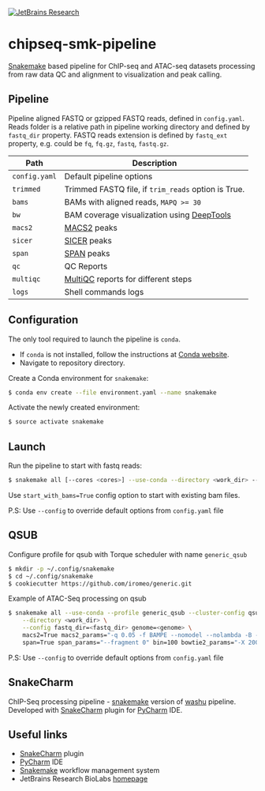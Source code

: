 [![JetBrains Research](https://jb.gg/badges/research.svg)](https://confluence.jetbrains.com/display/ALL/JetBrains+on+GitHub)

# chipseq-smk-pipeline

[Snakemake](https://snakemake.readthedocs.io/en/stable/) based pipeline for ChIP-seq and ATAC-seq datasets processing
from raw data QC and alignment to visualization and peak calling.

Pipeline
--------
Pipeline aligned FASTQ or gzipped FASTQ reads, defined in `config.yaml`.
Reads folder is a relative path in pipeline working directory and defined by `fastq_dir` property.
FASTQ reads extension is defined by `fastq_ext` property, e.g. could be `fq`, `fq.gz`, `fastq`, `fastq.gz`.

| Path          | Description                                                                          |
|---------------|--------------------------------------------------------------------------------------|
| `config.yaml` | Default pipeline options                                                             |
| `trimmed`     | Trimmed FASTQ file, if `trim_reads` option is True.                                  |
| `bams`        | BAMs with aligned reads, `MAPQ >= 30`                                                |
| `bw`          | BAM coverage visualization using [DeepTools](https://doi.org/10.1093/nar/gku365)     |
| `macs2`       | [MACS2](https://doi.org/10.1186/gb-2008-9-9-r137) peaks                              |
| `sicer`       | [SICER](https://doi.org/10.1093/bioinformatics/btp340) peaks                         |
| `span`        | [SPAN](https://doi.org/10.1093/bioinformatics/btab376) peaks                         |
| `qc`          | QC Reports                                                                           |
| `multiqc`     | [MultiQC](https://doi.org/10.1093/bioinformatics/btw354) reports for different steps |
| `logs`        | Shell commands logs                                                                  |

Configuration
-------------
The only tool required to launch the pipeline is `conda`.

* If `conda` is not installed,
  follow the instructions at
  [Conda website](https://conda.io/projects/conda/en/latest/user-guide/install/index.html).
* Navigate to repository directory.

Create a Conda environment for `snakemake`:

```bash
$ conda env create --file environment.yaml --name snakemake
```

Activate the newly created environment:

```bash
$ source activate snakemake
```

Launch
------

Run the pipeline to start with fastq reads:

```bash
$ snakemake all [--cores <cores>] --use-conda --directory <work_dir> --config fastq_dir=<fastq_dir> genome=<genome> 
```

Use `start_with_bams=True` config option to start with existing bam files.

P.S: Use `--config` to override default options from `config.yaml` file

QSUB
----

Configure profile for qsub with Torque scheduler with name `generic_qsub`

```bash
$ mkdir -p ~/.config/snakemake
$ cd ~/.config/snakemake
$ cookiecutter https://github.com/iromeo/generic.git
```

Example of ATAC-Seq processing on qsub

```bash
$ snakemake all --use-conda --profile generic_qsub --cluster-config qsub_config.yaml --jobs 150 \
    --directory <work_dir> \
    --config fastq_dir=<fastq_dir> genome=<genome> \
    macs2=True macs2_params="-q 0.05 -f BAMPE --nomodel --nolambda -B --call-summits" \
    span=True span_params="--fragment 0" bin=100 bowtie2_params="-X 2000 --dovetail"
```

P.S: Use `--config` to override default options from `config.yaml` file

SnakeCharm
----------

ChIP-Seq processing pipeline - [snakemake](https://snakemake.readthedocs.io/en/stable/) version
of [washu](https://github.com/JetBrains-Research/washu) pipeline.\
Developed with [SnakeCharm](https://plugins.jetbrains.com/plugin/11947-snakecharm) plugin
for [PyCharm](https://www.jetbrains.com/pycharm/) IDE.

Useful links
------------

* [SnakeCharm](https://plugins.jetbrains.com/plugin/11947-snakecharm) plugin
* [PyCharm](https://www.jetbrains.com/pycharm/) IDE
* [Snakemake](https://snakemake.readthedocs.io/en/stable/) workflow management system
* JetBrains Research BioLabs [homepage](https://research.jetbrains.org/groups/biolabs)
